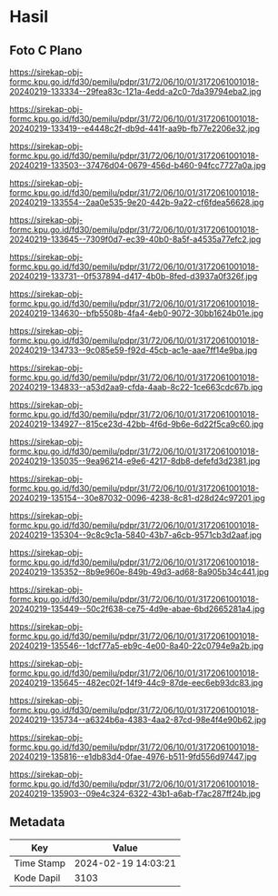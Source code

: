 # Hasil

## Foto C Plano

https://sirekap-obj-formc.kpu.go.id/fd30/pemilu/pdpr/31/72/06/10/01/3172061001018-20240219-133334--29fea83c-121a-4edd-a2c0-7da39794eba2.jpg

https://sirekap-obj-formc.kpu.go.id/fd30/pemilu/pdpr/31/72/06/10/01/3172061001018-20240219-133419--e4448c2f-db9d-441f-aa9b-fb77e2206e32.jpg

https://sirekap-obj-formc.kpu.go.id/fd30/pemilu/pdpr/31/72/06/10/01/3172061001018-20240219-133503--37476d04-0679-456d-b460-94fcc7727a0a.jpg

https://sirekap-obj-formc.kpu.go.id/fd30/pemilu/pdpr/31/72/06/10/01/3172061001018-20240219-133554--2aa0e535-9e20-442b-9a22-cf6fdea56628.jpg

https://sirekap-obj-formc.kpu.go.id/fd30/pemilu/pdpr/31/72/06/10/01/3172061001018-20240219-133645--7309f0d7-ec39-40b0-8a5f-a4535a77efc2.jpg

https://sirekap-obj-formc.kpu.go.id/fd30/pemilu/pdpr/31/72/06/10/01/3172061001018-20240219-133731--0f537894-d417-4b0b-8fed-d3937a0f326f.jpg

https://sirekap-obj-formc.kpu.go.id/fd30/pemilu/pdpr/31/72/06/10/01/3172061001018-20240219-134630--bfb5508b-4fa4-4eb0-9072-30bb1624b01e.jpg

https://sirekap-obj-formc.kpu.go.id/fd30/pemilu/pdpr/31/72/06/10/01/3172061001018-20240219-134733--9c085e59-f92d-45cb-ac1e-aae7ff14e9ba.jpg

https://sirekap-obj-formc.kpu.go.id/fd30/pemilu/pdpr/31/72/06/10/01/3172061001018-20240219-134833--a53d2aa9-cfda-4aab-8c22-1ce663cdc67b.jpg

https://sirekap-obj-formc.kpu.go.id/fd30/pemilu/pdpr/31/72/06/10/01/3172061001018-20240219-134927--815ce23d-42bb-4f6d-9b6e-6d22f5ca9c60.jpg

https://sirekap-obj-formc.kpu.go.id/fd30/pemilu/pdpr/31/72/06/10/01/3172061001018-20240219-135035--9ea96214-e9e6-4217-8db8-defefd3d2381.jpg

https://sirekap-obj-formc.kpu.go.id/fd30/pemilu/pdpr/31/72/06/10/01/3172061001018-20240219-135154--30e87032-0096-4238-8c81-d28d24c97201.jpg

https://sirekap-obj-formc.kpu.go.id/fd30/pemilu/pdpr/31/72/06/10/01/3172061001018-20240219-135304--9c8c9c1a-5840-43b7-a6cb-9571cb3d2aaf.jpg

https://sirekap-obj-formc.kpu.go.id/fd30/pemilu/pdpr/31/72/06/10/01/3172061001018-20240219-135352--8b9e960e-849b-49d3-ad68-8a905b34c441.jpg

https://sirekap-obj-formc.kpu.go.id/fd30/pemilu/pdpr/31/72/06/10/01/3172061001018-20240219-135449--50c2f638-ce75-4d9e-abae-6bd2665281a4.jpg

https://sirekap-obj-formc.kpu.go.id/fd30/pemilu/pdpr/31/72/06/10/01/3172061001018-20240219-135546--1dcf77a5-eb9c-4e00-8a40-22c0794e9a2b.jpg

https://sirekap-obj-formc.kpu.go.id/fd30/pemilu/pdpr/31/72/06/10/01/3172061001018-20240219-135645--482ec02f-14f9-44c9-87de-eec6eb93dc83.jpg

https://sirekap-obj-formc.kpu.go.id/fd30/pemilu/pdpr/31/72/06/10/01/3172061001018-20240219-135734--a6324b6a-4383-4aa2-87cd-98e4f4e90b62.jpg

https://sirekap-obj-formc.kpu.go.id/fd30/pemilu/pdpr/31/72/06/10/01/3172061001018-20240219-135816--e1db83d4-0fae-4976-b511-9fd556d97447.jpg

https://sirekap-obj-formc.kpu.go.id/fd30/pemilu/pdpr/31/72/06/10/01/3172061001018-20240219-135903--09e4c324-6322-43b1-a6ab-f7ac287ff24b.jpg


## Metadata

| Key        | Value               |
| ---------- | ------------------- |
| Time Stamp | 2024-02-19 14:03:21 |
| Kode Dapil | 3103                |



